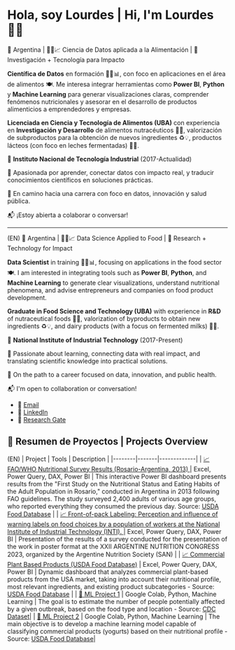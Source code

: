# Hola, soy Lourdes | Hi, I'm Lourdes 👩‍💻

📍 Argentina | 👩‍🔬📈 Ciencia de Datos aplicada a la Alimentación | 🧪 Investigación + Tecnología para Impacto

**Científica de Datos** en formación 👩‍💻📊, con foco en aplicaciones en el área de alimentos 🍽️. Me interesa integrar herramientas como **Power BI**, **Python** y **Machine Learning** para generar visualizaciones claras, comprender fenómenos nutricionales y asesorar en el desarrollo de productos alimenticios a emprendedores y empresas.

**Licenciada en Ciencia y Tecnología de Alimentos (UBA)** con experiencia en **Investigación y Desarrollo** de alimentos nutracéuticos 🔬🍎, valorización de subproductos para la obtención de nuevos ingredientes ♻️💡, productos lácteos (con foco en leches fermentadas) 🥛🐄.

🏢 **Instituto Nacional de Tecnología Industrial** (2017-Actualidad)

🧠 Apasionada por aprender, conectar datos con impacto real, y traducir conocimientos científicos en soluciones prácticas.

🚀 En camino hacia una carrera con foco en datos, innovación y salud pública.

📬 ¡Estoy abierta a colaborar o conversar! 
________________________________________________________________________________________________________________________________________________________
(EN)
📍 Argentina | 👩‍🔬📈 Data Science Applied to Food | 🧪 Research + Technology for Impact

**Data Scientist** in training 👩‍💻📊, focusing on applications in the food sector 🍽️. I am interested in integrating tools such as **Power BI**, **Python**, and **Machine Learning** to generate clear visualizations, understand nutritional phenomena, and advise entrepreneurs and companies on food product development.

**Graduate in Food Science and Technology (UBA)** with experience in **R&D** of nutraceutical foods 🔬🍎, valorization of byproducts to obtain new ingredients ♻️💡, and dairy products (with a focus on fermented milks) 🥛🐄.

🏢 **National Institute of Industrial Technology** (2017-Present)

🧠 Passionate about learning, connecting data with real impact, and translating scientific knowledge into practical solutions.

🚀 On the path to a career focused on data, innovation, and public health.

📬 I'm open to collaboration or conversation!

- 📧 [Email](lourdeslandoni@gmail.com)
- 💼 [LinkedIn](https://www.linkedin.com/in/lourdes-landoni/)
- 📃 [Research Gate](https://www.researchgate.net/profile/Lourdes-Landoni)

## 🔹 Resumen de Proyectos | Projects Overview

(EN)
| Project | Tools | Description |
|--------|-------|-------------|
| [📈 FAO/WHO Nutritional Survey Results (Rosario-Argentina, 2013) ](https://github.com/lourdeslandoni/encuesta-nutri-fao-2013) | Excel, Power Query, DAX, Power BI | This interactive Power BI dashboard presents results from the "First Study on the Nutritional Status and Eating Habits of the Adult Population in Rosario," conducted in Argentina in 2013 following FAO guidelines. The study surveyed 2,400 adults of various age groups, who reported everything they consumed the previous day. Source: [USDA Food Database](https://www.fao.org/gift-individual-food-consumption/data/en) |
| [📈 Front-of-pack Labeling: Perception and influence of warning labels on food choices by a population of workers at the National Institute of Industrial Technology (INTI). ](https://github.com/lourdeslandoni/xxxx) | Excel, Power Query, DAX, Power BI | Presentation of the results of a survey conducted for the presentation of the work in poster format at the XXII ARGENTINE NUTRITION CONGRESS 2023, organized by the Argentine Nutrition Society (SAN) |
| [📈 Commercial Plant Based Products (USDA Food Database)](https://github.com/lourdeslandoni/plant-based-usda) | Excel, Power Query, DAX, Power BI | Dynamic dashboard that analyzes commercial plant-based products from the USA market, taking into account their nutritional profile, most relevant ingredients, and existing product subcategories - Source: [USDA Food Database](https://fdc.nal.usda.gov/food-search?type=Branded&query=plant%20based) |
| [🤖 ML Project 1](https://colab.research.google.com/drive/1f2SlpYb-pEYbSML5PFCVI2G-MS9qQRi2?usp=sharing) | Google Colab, Python, Machine Learning | The goal is to estimate the number of people potentially affected by a given outbreak, based on the food type and location - Source: [CDC Dataset](https://www.kaggle.com/datasets/cdc/foodborne-diseases)|
| [🔬 ML Project 2](https://colab.research.google.com/drive/1ITmdIvMsQxe2l6tvBB49sIxxJsZ5vQqg?usp=sharing) | Google Colab, Python, Machine Learning | The main objective is to develop a machine learning model capable of classifying commercial products (yogurts) based on their nutritional profile - Source: [USDA Food Database](https://fdc.nal.usda.gov/food-search?type=Branded&query=yogurt)|
